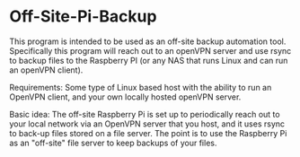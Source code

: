 # Off-Site-Pi-Backup
This program is intended to be used as an off-site backup automation tool.  Specifically this program will reach out to an openVPN server and use rsync to backup files to the Raspberry PI (or any NAS that runs Linux and can run an openVPN client).

Requirements:
Some type of Linux based host with the ability to run an OpenVPN client, and your own locally hosted openVPN server.

Basic idea:
The off-site Raspberry Pi is set up to periodically reach out to your local network via an OpenVPN server that you host, and it uses rsync to back-up files stored on a file server.  The point is to use the Raspberry Pi as an "off-site" file server to keep backups of your files.
